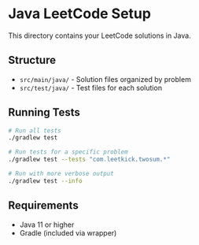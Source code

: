 # Java LeetCode Setup

This directory contains your LeetCode solutions in Java.

## Structure

- `src/main/java/` - Solution files organized by problem
- `src/test/java/` - Test files for each solution

## Running Tests

```bash
# Run all tests
./gradlew test

# Run tests for a specific problem
./gradlew test --tests "com.leetkick.twosum.*"

# Run with more verbose output
./gradlew test --info
```

## Requirements

- Java 11 or higher
- Gradle (included via wrapper)